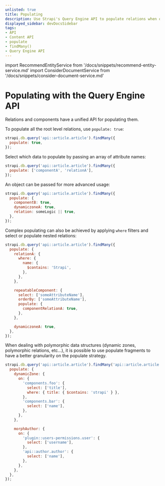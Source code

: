 ```yaml
---
unlisted: true
title: Populating
description: Use Strapi's Query Engine API to populate relations when querying your content.
displayed_sidebar: devDocsSidebar
tags:
- API
- Content API
- populate
- findMany()
- Query Engine API
---
```


import RecommendEntityService from '/docs/snippets/recommend-entity-service.md'
import ConsiderDocumentService from '/docs/snippets/consider-document-service.md'

# Populating with the Query Engine API

<ConsiderDocumentService />

Relations and components have a unified API for populating them.

To populate all the root level relations, use `populate: true`:

```js
strapi.db.query('api::article.article').findMany({
  populate: true,
});
```

Select which data to populate by passing an array of attribute names:

```js
strapi.db.query('api::article.article').findMany({
  populate: ['componentA', 'relationA'],
});
```

An object can be passed for more advanced usage:

```js
strapi.db.query('api::article.article').findMany({
  populate: {
    componentB: true,
    dynamiczoneA: true,
    relation: someLogic || true,
  },
});
```

Complex populating can also be achieved by applying `where` filters and select or populate nested relations:

```js
strapi.db.query('api::article.article').findMany({
  populate: {
    relationA: {
      where: {
        name: {
          $contains: 'Strapi',
        },
      },
    },

    repeatableComponent: {
      select: ['someAttributeName'],
      orderBy: ['someAttributeName'],
      populate: {
        componentRelationA: true,
      },
    },

    dynamiczoneA: true,
  },
});
```

When dealing with polymorphic data structures (dynamic zones, polymorphic relations, etc...), it is possible to use populate fragments to have a better granularity on the populate strategy.

```js
strapi.db.query('api::article.article').findMany('api::article.article', {
  populate: {
    dynamicZone: {
      on: {
        'components.foo': {
          select: ['title'],
          where: { title: { $contains: 'strapi' } },
        },
        'components.bar': {
          select: ['name'],
        },
      },
    },

    morphAuthor: {
      on: {
        'plugin::users-permissions.user': {
          select: ['username'],
        },
        'api::author.author': {
          select: ['name'],
        },
      },
    },
  },
});
```
